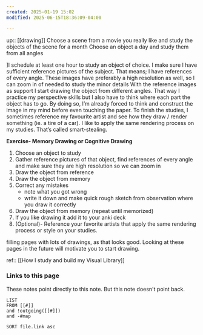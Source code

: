 ```yaml
---
created: 2025-01-19 15:02
modified: 2025-06-15T18:36:09-04:00

---
```

up::  [[drawing]]
Choose a scene from a movie you really like and study the objects of the scene for a month
Choose an object a day and study them from all angles

]I schedule at least one hour to study an object of choice.
I make sure I have sufficient reference pictures of the subject.
	That means; I have references of every angle.
	These images have preferably a high resolution as well, so I can zoom in of needed to study the minor details
With the reference images as support I start drawing the object from different angles.
	That way I practice my perspective skills but I also have to think where each part the object has to go.
	By doing so, I’m already forced to think and construct the image in my mind before even touching the paper.
To finish the studies, I sometimes reference my favourite artist and see how they draw / render something (ie. a tire of a car). I like to apply the same rendering process on my studies. That’s called smart-stealing.

**Exercise- Memory Drawing or Cognitive Drawing**
1. Choose an object to study
2. Gather reference pictures of that object, find references of every angle and make sure they are high resolution so we can zoom in
3. Draw the object from reference
4. Draw the object from memory
5. Correct any mistakes
	- note what you got wrong
	- write it down and make quick rough sketch from observation where you draw it correctly
2. Draw the object from memory (repeat until memorized)
3. If you like drawing it add it to your anki deck
4. (Optional)- Reference your favorite artists that apply the same rendering process or style on your studies.



filling pages with lots of drawings, as that looks good. Looking at these pages in the future will motivate you to start drawing.

ref:: [[How I study and build my Visual Library]]
### Links to this page
These notes point directly to this note. But this note doesn't point back.
```dataview
LIST
FROM [[#]]
and !outgoing([[#]])
and -#map

SORT file.link asc
```
